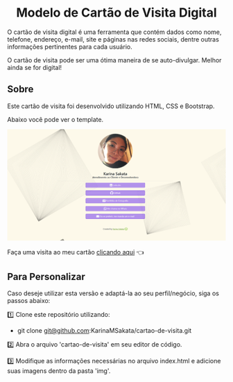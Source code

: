 <h1 align="center">Modelo de Cartão de Visita Digital</h1>

O cartão de visita digital é uma ferramenta que contém dados como nome, telefone, endereço, e-mail, site e páginas nas redes sociais, dentre outras informações pertinentes para cada usuário.

O cartão de visita pode ser uma ótima maneira de se auto-divulgar. Melhor ainda se for digital! 

## Sobre

Este cartão de visita foi desenvolvido utilizando HTML, CSS e Bootstrap.

Abaixo você pode ver o template. 

![Screenshot](img/Screenshot.png)

Faça uma visita ao meu cartão [clicando aqui](https://karinamsakata.github.io/cartao-de-visita/) :point_left:
## Para Personalizar

Caso deseje utilizar esta versão e adaptá-la ao seu perfil/negócio, siga os passos abaixo:

:one: Clone este repositório utilizando: 
* git clone git@github.com:KarinaMSakata/cartao-de-visita.git

:two: Abra o arquivo 'cartao-de-visita' em seu editor de código. 

:three: Modifique as informações necessárias no arquivo index.html e adicione suas imagens dentro da pasta 'img'.

